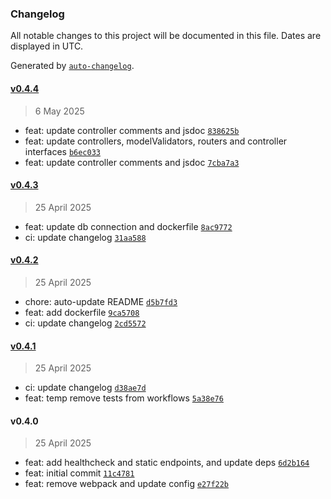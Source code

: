 ### Changelog

All notable changes to this project will be documented in this file. Dates are displayed in UTC.

Generated by [`auto-changelog`](https://github.com/CookPete/auto-changelog).

#### [v0.4.4](https://github.com/datr-tech/api-granul8/compare/v0.4.3...v0.4.4)

> 6 May 2025

- feat: update controller comments and jsdoc [`838625b`](https://github.com/datr-tech/api-granul8/commit/838625b75d94a0bea4d7fec13400a294bf5d794a)
- feat: update controllers, modelValidators, routers and controller interfaces [`b6ec033`](https://github.com/datr-tech/api-granul8/commit/b6ec0337e72a27c839ec5ea789e3b222b232b055)
- feat: update controller comments and jsdoc [`7cba7a3`](https://github.com/datr-tech/api-granul8/commit/7cba7a353304b06e64d2fea9bdc91e261952dc2f)

#### [v0.4.3](https://github.com/datr-tech/api-granul8/compare/v0.4.2...v0.4.3)

> 25 April 2025

- feat: update db connection and dockerfile [`8ac9772`](https://github.com/datr-tech/api-granul8/commit/8ac977285ab350b248db79633fe5a5ddafa13d7c)
- ci: update changelog [`31aa588`](https://github.com/datr-tech/api-granul8/commit/31aa588eaa9a1023b061e390634afebf1fc8bf52)

#### [v0.4.2](https://github.com/datr-tech/api-granul8/compare/v0.4.1...v0.4.2)

> 25 April 2025

- chore: auto-update README [`d5b7fd3`](https://github.com/datr-tech/api-granul8/commit/d5b7fd3407e151fd3a0182cacba761ba15d4c5da)
- feat: add dockerfile [`9ca5708`](https://github.com/datr-tech/api-granul8/commit/9ca57083b4e036b7f8403ecc94438241ce335a22)
- ci: update changelog [`2cd5572`](https://github.com/datr-tech/api-granul8/commit/2cd5572c42ebde7f1422a574a1f072b82aa1230b)

#### [v0.4.1](https://github.com/datr-tech/api-granul8/compare/v0.4.0...v0.4.1)

> 25 April 2025

- ci: update changelog [`d38ae7d`](https://github.com/datr-tech/api-granul8/commit/d38ae7de28ca2c9b074277d4defd7e2fbf801b2a)
- feat: temp remove tests from workflows [`5a38e76`](https://github.com/datr-tech/api-granul8/commit/5a38e7647bd1a25a69b4b8f0dfb9449aa1d065d3)

#### v0.4.0

> 25 April 2025

- feat: add healthcheck and static endpoints, and update deps [`6d2b164`](https://github.com/datr-tech/api-granul8/commit/6d2b1641e19f55899360a8c94487229498763af2)
- feat: initial commit [`11c4781`](https://github.com/datr-tech/api-granul8/commit/11c47814c8da73e1d1df2473f2b036726cd0f9c9)
- feat: remove webpack and update config [`e27f22b`](https://github.com/datr-tech/api-granul8/commit/e27f22b080aed421113f4be14c26c0c6ea86f43b)
